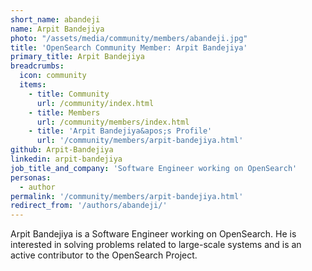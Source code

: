 ```yaml
---
short_name: abandeji
name: Arpit Bandejiya
photo: "/assets/media/community/members/abandeji.jpg"
title: 'OpenSearch Community Member: Arpit Bandejiya'
primary_title: Arpit Bandejiya
breadcrumbs:
  icon: community
  items:
    - title: Community
      url: /community/index.html
    - title: Members
      url: /community/members/index.html
    - title: 'Arpit Bandejiya&apos;s Profile'
      url: '/community/members/arpit-bandejiya.html'
github: Arpit-Bandejiya
linkedin: arpit-bandejiya
job_title_and_company: 'Software Engineer working on OpenSearch'
personas:
  - author
permalink: '/community/members/arpit-bandejiya.html'
redirect_from: '/authors/abandeji/'
---
```


Arpit Bandejiya is a Software Engineer working on OpenSearch. He is interested in solving problems related to large-scale systems and is an active contributor to the OpenSearch Project.